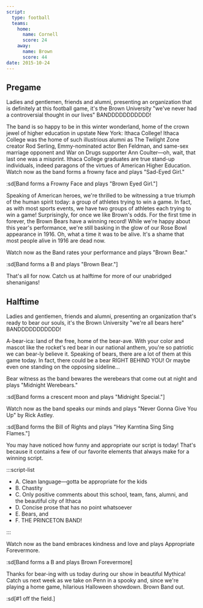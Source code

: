 ```yaml
---
script:
  type: football
  teams:
    home:
      name: Cornell
      score: 24
    away:
      name: Brown
      score: 44
date: 2015-10-24
---
```


## Pregame

Ladies and gentlemen, friends and alumni, presenting an organization that is definitely at this football game, it's the Brown University "we've never had a controversial thought in our lives" BANDDDDDDDDDDD!

The band is so happy to be in this winter wonderland, home of the crown jewel of higher education in upstate New York: Ithaca College! Ithaca College was the home of such illustrious alumni as The Twilight Zone creator Rod Serling, Emmy-nominated actor Ben Feldman, and same-sex marriage opponent and War on Drugs supporter Ann Coulter—oh, wait, that last one was a misprint. Ithaca College graduates are true stand-up individuals, indeed paragons of the virtues of American Higher Education. Watch now as the band forms a frowny face and plays "Sad-Eyed Girl."

:sd[Band forms a Frowny Face and plays "Brown Eyed Girl."]

Speaking of American heroes, we're thrilled to be witnessing a true triumph of the human spirit today: a group of athletes trying to win a game. In fact, as with most sports events, we have two groups of athletes each trying to win a game! Surprisingly, for once we like Brown's odds. For the first time in forever, the Brown Bears have a winning record! While we're happy about this year's performance, we're still basking in the glow of our Rose Bowl appearance in 1916. Oh, what a time it was to be alive. It's a shame that most people alive in 1916 are dead now.

Watch now as the Band rates your performance and plays "Brown Bear."

:sd[Band forms a B and plays "Brown Bear."]

That's all for now. Catch us at halftime for more of our unabridged shenanigans!

## Halftime

Ladies and gentlemen, friends and alumni, presenting an organization that's ready to bear our souls, it's the Brown University "we're all bears here" BANDDDDDDDDDDD!

A-bear-ica: land of the free, home of the bear-ave. With your color and mascot like the rocket's red bear in our national anthem, you're so patriotic we can bear-ly believe it. Speaking of bears, there are a lot of them at this game today. In fact, there could be a bear RIGHT BEHIND YOU! Or maybe even one standing on the opposing sideline...

Bear witness as the band bewares the werebears that come out at night and plays "Midnight Werebears."

:sd[Band forms a crescent moon and plays "Midnight Special."]

Watch now as the band speaks our minds and plays "Never Gonna Give You Up" by Rick Astley.

:sd[Band forms the Bill of Rights and plays "Hey Karntina Sing Sing Flames."]

You may have noticed how funny and appropriate our script is today! That's because it contains a few of our favorite elements that always make for a winning script.

:::script-list

- A. Clean language—gotta be appropriate for the kids
- B. Chastity
- C. Only positive comments about this school, team, fans, alumni, and the beautiful city of Ithaca
- D. Concise prose that has no point whatsoever
- E. Bears, and
- F. THE PRINCETON BAND!

:::

Watch now as the band embraces kindness and love and plays Appropriate Forevermore.

:sd[Band forms a B and plays Brown Forevermore]

Thanks for bear-ing with us today during our show in beautiful Mythica! Catch us next week as we take on Penn in a spooky and, since we're playing a home game, hilarious Halloween showdown. Brown Band out.

:sd[#1 off the field.]
